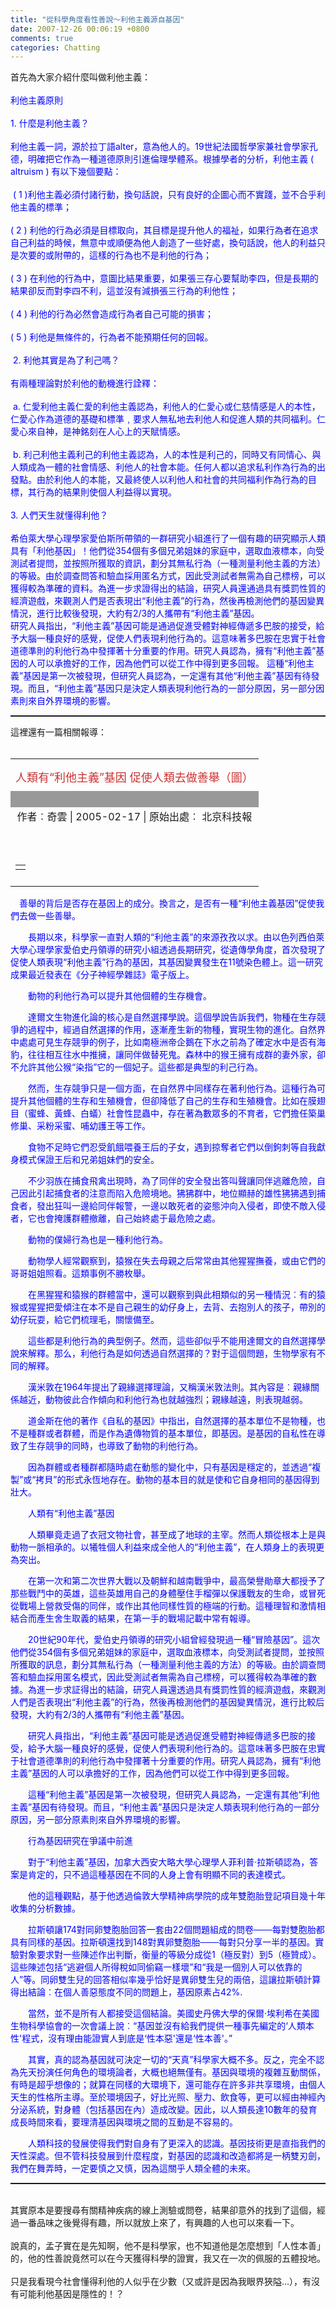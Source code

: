 ```yaml
---
title: "從科學角度看性善說～利他主義源自基因"
date: 2007-12-26 00:06:19 +0800
comments: true
categories: Chatting
---
```

首先為大家介紹什麼叫做利他主義：<br /><br /><span style="color: rgb(0, 0, 255);">利他主義原則 </span><br style="color: rgb(0, 0, 255);" /><br style="color: rgb(0, 0, 255);" /><span style="color: rgb(0, 0, 255);">1. 什麼是利他主義？ </span><br style="color: rgb(0, 0, 255);" /><br style="color: rgb(0, 0, 255);" /><span style="color: rgb(0, 0, 255);">利他主義一詞，源於拉丁語alter，意為他人的。19世紀法國哲學家兼社會學家孔德，明確把它作為一種道德原則引進倫理學體系。根據學者的分析，利他主義 ( altruism ) 有以下幾個要點：</span><br style="color: rgb(0, 0, 255);" /><br style="color: rgb(0, 0, 255);" /><span style="color: rgb(0, 0, 255);"> ( 1 )利他主義必須付諸行動，換句話說，只有良好的企圖心而不實踐，並不合乎利他主義的標準；</span><br style="color: rgb(0, 0, 255);" /><br style="color: rgb(0, 0, 255);" /><span style="color: rgb(0, 0, 255);">( 2 ) 利他的行為必須是目標取向，其目標是提升他人的福祉，如果行為者在追求自己利益的時候，無意中或順便為他人創造了一些好處，換句話說，他人的利益只是次要的或附帶的，這樣的行為也不是利他的行為；</span><br style="color: rgb(0, 0, 255);" /><br style="color: rgb(0, 0, 255);" /><span style="color: rgb(0, 0, 255);">( 3 ) 在利他的行為中，意圖比結果重要，如果張三存心要幫助李四，但是長期的結果卻反而對李四不利，這並沒有減損張三行為的利他性；</span><br style="color: rgb(0, 0, 255);" /><br style="color: rgb(0, 0, 255);" /><span style="color: rgb(0, 0, 255);">( 4 ) 利他的行為必然會造成行為者自己可能的損害；</span><br style="color: rgb(0, 0, 255);" /><br style="color: rgb(0, 0, 255);" /><span style="color: rgb(0, 0, 255);">( 5 ) 利他是無條件的，行為者不能預期任何的回報。</span><br style="color: rgb(0, 0, 255);" /><br style="color: rgb(0, 0, 255);" /><span style="color: rgb(0, 0, 255);"> 2. 利他其實是為了利己嗎？ </span><br style="color: rgb(0, 0, 255);" /><br style="color: rgb(0, 0, 255);" /><span style="color: rgb(0, 0, 255);">有兩種理論對於利他的動機進行詮釋：</span><br style="color: rgb(0, 0, 255);" /><br style="color: rgb(0, 0, 255);" /><span style="color: rgb(0, 0, 255);"> a. 仁愛利他主義仁愛的利他主義認為，利他人的仁愛心或仁慈情感是人的本性，仁愛心作為道德的基礎和標準﹐要求人無私地去利他人和促進人類的共同福利。仁愛心來自神，是神銘刻在人心上的天賦情感。</span><br style="color: rgb(0, 0, 255);" /><br style="color: rgb(0, 0, 255);" /><span style="color: rgb(0, 0, 255);"> b. 利己利他主義利己的利他主義認為，人的本性是利己的，同時又有同情心、與人類成為一體的社會情感、利他人的社會本能。任何人都以追求私利作為行為的出發點。由於利他人的本能，又最終使人以利他人和社會的共同福利作為行為的目標，其行為的結果則使個人利益得以實現。 </span><br style="color: rgb(0, 0, 255);" /><br style="color: rgb(0, 0, 255);" /><span style="color: rgb(0, 0, 255);">3. 人們天生就懂得利他？</span><br style="color: rgb(0, 0, 255);" /><br style="color: rgb(0, 0, 255);" /><span style="color: rgb(0, 0, 255);">希伯萊大學心理學家愛伯斯所帶領的一群研究小組進行了一個有趣的研究顯示人類具有「利他基因」！他們從354個有多個兄弟姐妹的家庭中，選取血液標本，向受測試者提問，並按照所獲取的資訊，劃分其無私行為（一種測量利他主義的方法）的等級。由於調查問答和驗血採用匿名方式，因此受測試者無需為自己標榜，可以獲得較為準確的資料。為進一步求證得出的結論，研究人員還通過具有獎罰性質的經濟遊戲，來觀測人們是否表現出“利他主義”的行為，然後再檢測他們的基因變異情況，進行比較後發現，大約有2/3的人攜帶有“利他主義”基因。　　</span><br style="color: rgb(0, 0, 255);" /><span style="color: rgb(0, 0, 255);">研究人員指出，“利他主義”基因可能是通過促進受體對神經傳遞多巴胺的接受，給予大腦一種良好的感覺，促使人們表現利他行為的。這意味著多巴胺在忠實于社會道德準則的利他行為中發揮著十分重要的作用。研究人員認為，擁有“利他主義”基因的人可以承擔好的工作，因為他們可以從工作中得到更多回報。 這種“利他主義”基因是第一次被發現，但研究人員認為，一定還有其他“利他主義”基因有待發現。而且，“利他主義”基因只是決定人類表現利他行為的一部分原因，另一部分因素則來自外界環境的影響。</span><br /><hr style="width: 100%; height: 2px;" />這裡還有一篇相關報導：<br /><br /><table width="530" cellspacing="2" cellpadding="2" border="0" align="center"><tbody><tr><td align="center" style="padding-bottom: 10px; padding-top: 15px;" class="biao15"><div class="bt0"><font size="4" color="#cc3333">人類有“利他主義”基因 促使人類去做善舉（圖）</font></div></td></tr><tr><td valign="top" height="1" bgcolor="#999999"><br /></td></tr><tr><td valign="top"><div align="center">作者︰奇雲 | 2005-02-17 | 原始出處︰ 北京科技報 </div></td></tr><tr><td style="padding-bottom: 10px; padding-top: 10px;" id="fontsize" class="xzzw"><p>　　<!--StartFragment  --> </p><table cellspacing="5" cellpadding="0" border="0" align="center"><tbody><tr><td><div align="center" style="display: block; position: relative;"></div></td></tr></tbody></table></td></tr></tbody></table>　<font color="#0066cc" style="color: rgb(0, 0, 255);">善舉的背后是否存在基因上的成分。換言之，是否有一種“利他主義基因”促使我們去做一些善舉。</font><p style="color: rgb(0, 0, 255);">　　長期以來，科學家一直對人類的“利他主義”的來源孜孜以求。由以色列西伯萊大學心理學家愛伯史丹領導的研究小組透過長期研究，從遺傳學角度，首次發現了促使人類表現“利他主義”行為的基因，其基因變異發生在11號染色體上。這一研究成果最近發表在《分子神經學雜誌》電子版上。</p><p style="color: rgb(0, 0, 255);">　　動物的利他行為可以提升其他個體的生存機會。</p><p style="color: rgb(0, 0, 255);">　　達爾文生物進化論的核心是自然選擇學說。這個學說告訴我們，物種在生存競爭的過程中，經過自然選擇的作用，逐漸產生新的物種，實現生物的進化。自然界中處處可見生存競爭的例子，比如南極洲帝企鵝在下水之前為了確定水中是否有海豹，往往相互往水中推擁，讓同伴做替死鬼。森林中的猴王擁有成群的妻外家，卻不允許其他公猴“染指”它的一個妃子。這些都是典型的利己行為。</p><p style="color: rgb(0, 0, 255);">　　然而，生存競爭只是一個方面，在自然界中同樣存在著利他行為。這種行為可提升其他個體的生存和生殖機會，但卻降低了自己的生存和生殖機會。比如在膜翅目（蜜蜂、黃蜂、白蟻）社會性昆蟲中，存在著為數眾多的不育者，它們擔任築巢修巢、采粉采蜜、哺幼護王等工作。</p><p style="color: rgb(0, 0, 255);">　　食物不足時它們忍受飢餓喂養王后的子女，遇到掠奪者它們以倒鉤刺等自我獻身模式保證王后和兄弟姐妹們的安全。</p><p style="color: rgb(0, 0, 255);">　　不少羽族在捕食飛禽出現時，為了同伴的安全發出答叫聲讓同伴逃離危險，自己因此引起捕食者的注意而陷入危險境地。狒狒群中，地位顯赫的雄性狒狒遇到捕食者，發出狂叫一邊給同伴報警，一邊以敢死者的姿態沖向入侵者，即使不敵入侵者，它也會掩護群體撤離，自己始終處于最危險之處。</p><p style="color: rgb(0, 0, 255);">　　動物的僕婦行為也是一種利他行為。</p><p style="color: rgb(0, 0, 255);">　　動物學人經常觀察到，猿猴在失去母親之后常常由其他猩猩撫養，或由它們的哥哥姐姐照看。這類事例不勝枚舉。</p><p style="color: rgb(0, 0, 255);">　　在黑猩猩和猿猴的群體當中，還可以觀察到與此相類似的另一種情況︰有的猿猴或猩猩把愛傾注在本不是自己親生的幼仔身上，去背、去抱別人的孩子，帶別的幼仔玩耍，給它們梳理毛，關懷備至。</p><p style="color: rgb(0, 0, 255);">　　這些都是利他行為的典型例子。然而，這些卻似乎不能用達爾文的自然選擇學說來解釋。那么，利他行為是如何透過自然選擇的？對于這個問題，生物學家有不同的解釋。</p><p style="color: rgb(0, 0, 255);">　　漢米敦在1964年提出了親緣選擇理論，又稱漢米敦法則。其內容是︰親緣關係越近，動物彼此合作傾向和利他行為也就越強烈；親緣越遠，則表現越弱。</p><p style="color: rgb(0, 0, 255);">　　道金斯在他的著作《自私的基因》中指出，自然選擇的基本單位不是物種，也不是種群或者群體，而是作為遺傳物質的基本單位，即基因。是基因的自私性在導致了生存競爭的同時，也導致了動物的利他行為。</p><p style="color: rgb(0, 0, 255);">　　因為群體或者種群都隨時處在動態的變化中，只有基因是穩定的，並透過“複製”或“拷貝”的形式永恆地存在。動物的基本目的就是使和它自身相同的基因得到壯大。</p><p style="color: rgb(0, 0, 255);">　　人類有“利他主義”基因</p><p style="color: rgb(0, 0, 255);">　　人類畢竟走過了衣冠文物社會，甚至成了地球的主宰。然而人類從根本上是與動物一脈相承的。以犧牲個人利益來成全他人的“利他主義”，在人類身上的表現更為突出。</p><p style="color: rgb(0, 0, 255);">　　在第一次和第二次世界大戰以及朝鮮和越南戰爭中，最高榮譽勛章大都授予了那些戰鬥中的英雄，這些英雄用自己的身體壓住手榴彈以保護戰友的生命，或冒死從戰場上營救受傷的同伴，或作出其他同樣性質的極端的行動。這種理智和激情相結合而產生舍生取義的結果，在第一手的戰場記載中常有報導。</p><p style="color: rgb(0, 0, 255);">　　20世紀90年代，愛伯史丹領導的研究小組曾經發現過一種“冒險基因”。這次他們從354個有多個兄弟姐妹的家庭中，選取血液標本，向受測試者提問，並按照所獲取的訊息，劃分其無私行為（一種測量利他主義的方法）的等級。由於調查問答和驗血採用匿名模式，因此受測試者無需為自己標榜，可以獲得較為準確的數據。為進一步求証得出的結論，研究人員還透過具有獎罰性質的經濟遊戲，來觀測人們是否表現出“利他主義”的行為，然後再檢測他們的基因變異情況，進行比較后發現，大約有2/3的人攜帶有“利他主義”基因。</p><p style="color: rgb(0, 0, 255);">　　研究人員指出，“利他主義”基因可能是透過促進受體對神經傳遞多巴胺的接受，給予大腦一種良好的感覺，促使人們表現利他行為的。這意味著多巴胺在忠實于社會道德準則的利他行為中發揮著十分重要的作用。研究人員認為，擁有“利他主義”基因的人可以承擔好的工作，因為他們可以從工作中得到更多回報。</p><p style="color: rgb(0, 0, 255);">　　這種“利他主義”基因是第一次被發現，但研究人員認為，一定還有其他“利他主義”基因有待發現。而且，“利他主義”基因只是決定人類表現利他行為的一部分原因，另一部分原素則來自外界環境的影響。</p><p style="color: rgb(0, 0, 255);">　　行為基因研究在爭議中前進</p><p style="color: rgb(0, 0, 255);">　　對于“利他主義”基因，加拿大西安大略大學心理學人菲利普‧拉斯頓認為，答案是肯定的，只不過這種基因在不同的人身上會有明顯不同的表達模式。</p><p style="color: rgb(0, 0, 255);">　　他的這種觀點，基于他透過倫敦大學精神病學院的成年雙胞胎登記項目幾十年收集的分析數據。</p><p style="color: rgb(0, 0, 255);">　　拉斯頓讓174對同卵雙胞胎回答一套由22個問題組成的問卷───每對雙胞胎都具有同樣的基因。拉斯頓還找到148對異卵雙胞胎───每對只分享一半的基因。實驗對象要求對一些陳述作出判斷，衡量的等級分成從1（極反對）到5（極贊成）。這些陳述包括“逃避個人所得稅如同偷竊一樣壞”和“我是一個別人可以依靠的人”等。同卵雙生兒的回答相似率幾乎恰好是異卵雙生兒的兩倍，這讓拉斯頓計算得出結論︰在個人善惡態度不同的問題上，基因原素占42%.</p><p style="color: rgb(0, 0, 255);">　　當然，並不是所有人都接受這個結論。美國史丹佛大學的保爾‧埃利希在美國生物科學協會的一次會議上說︰“基因並沒有給我們提供一種事先編定的‘人類本性'程式，沒有理由能證實人到底是‘性本惡'還是‘性本善'。”</p><p style="color: rgb(0, 0, 255);">　　其實，真的認為基因就可決定一切的“天真”科學家大概不多。反之，完全不認為先天扮演任何角色的環境論者，大概也絕無僅有。基因與環境的複雜互動關係，有時是超乎想像的；就算在同樣的大環境下，還可能存在許多非共享環境，由個人天生的性格所主導。至於環境因子，好比光照、壓力、飲食等，更可以經由神經內分泌系統，對身體（包括基因在內）造成改變。因此，以人類長達10數年的發育成長時間來看，要理清基因與環境之間的互動是不容易的。</p><p style="color: rgb(0, 0, 255);">　　人類科技的發展使得我們對自身有了更深入的認識。基因技術更是直指我們的天性深處。但不管科技發展到什麼程度，對基因的認識和改造都將是一柄雙刃劍，我們在舞弄時，一定要慎之又慎，因為這關乎人類全體的未來。</p><hr style="width: 100%; height: 2px;" /><br />其實原本是要搜尋有關精神疾病的線上測驗或問卷，結果卻意外的找到了這個，經過一番品味之後覺得有趣，所以就放上來了，有興趣的人也可以來看一下。<br /><br />說真的，孟子實在是先知啊，他不是科學家，也不知道他是怎麼想到「人性本善」的，他的性善說竟然可以在今天獲得科學的證實，我又在一次的佩服的五體投地。<br /><br />只是我看現今社會懂得利他的人似乎在少數（又或許是因為我眼界狹隘...），有沒有可能利他基因是隱性的！？<br />
